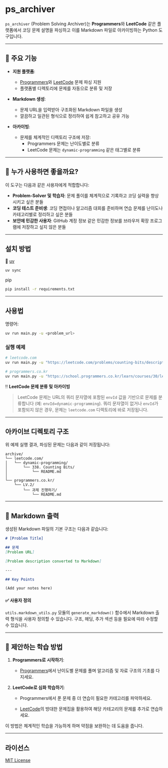 # ps_archiver

`ps_archiver` (Problem Solving Archiver)는 **Programmers**와 **LeetCode** 같은 플랫폼에서 코딩 문제 설명을 파싱하고 이를 Markdown 파일로 아카이빙하는 Python 도구입니다.

---

## 📌 주요 기능

- **지원 플랫폼**:
  - [Programmers](https://programmers.co.kr)와 [LeetCode](https://leetcode.com) 문제 파싱 지원
  - 플랫폼별 디렉토리에 문제를 자동으로 분류 및 저장

- **Markdown 생성**:
  - 문제 URL을 입력받아 구조화된 Markdown 파일을 생성
  - 깔끔하고 일관된 형식으로 정리하여 쉽게 참고하고 공유 가능

- **아카이빙**:
  - 문제를 체계적인 디렉토리 구조에 저장:
    - Programmers 문제는 난이도별로 분류
    - LeetCode 문제는 `dynamic-programming` 같은 태그별로 분류

---

## 🤔 누가 사용하면 좋을까요?

이 도구는 다음과 같은 사용자에게 적합합니다:

- **Problem-Solver 및 학습자**: 문제 풀이를 체계적으로 기록하고 코딩 실력을 향상시키고 싶은 분들
- **코딩 테스트 준비생**: 코딩 면접이나 알고리즘 대회를 준비하며 연습 문제를 난이도나 카테고리별로 정리하고 싶은 분들
- **보안에 민감한 사용자**: GitHub 계정 정보 같은 민감한 정보를 브라우저 확장 프로그램에 저장하고 싶지 않은 분들

---

## 설치 방법

🎯 [uv](https://docs.astral.sh/uv/getting-started/installation/)

```bash
uv sync
```

pip

```bash
pip install -r requirements.txt
```

---

## 사용법

명령어:

```bash
uv run main.py -u <problem_url>
```

### 실행 예제

```bash
# leetcode.com
uv run main.py -u "https://leetcode.com/problems/counting-bits/description/?envType=problem-list-v2&envId=dynamic-programming"

# programmers.co.kr
uv run main.py -u "https://school.programmers.co.kr/learn/courses/30/lessons/176962"
```

‼️ **LeetCode 문제 분류 및 아카이빙**

> LeetCode 문제는 URL의 쿼리 문자열에 포함된 `envId` 값을 기반으로 문제를 분류합니다 (예: `envId=dynamic-programming`). 쿼리 문자열이 없거나 `envId`가 포함되지 않은 경우, 문제는 `leetcode.com` 디렉토리에 바로 저장됩니다.

---

## 아카이브 디렉토리 구조

위 예제 실행 결과, 파싱된 문제는 다음과 같이 저장됩니다:

```
archive/
└── leetcode.com/
│   └── dynamic-programming/
│       └── 338. Counting Bits/
│           └── README.md
│
└── programmers.co.kr/
    └── LV.2/
        └── 과제 진행하기/
            └── README.md            
````         

---

## 📝 Markdown 출력

생성된 Markdown 파일의 기본 구조는 다음과 같습니다:

```markdown
# [Problem Title]

## 문제
[Problem URL]

[Problem description converted to Markdown]

---

## Key Points

(Add your notes here)
```

#### ✅ **사용자 정의**

`utils.markdown_utils.py` 모듈의 `generate_markdown()` 함수에서 Markdown 출력 형식을 사용자 정의할 수 있습니다. 구조, 헤딩, 추가 섹션 등을 필요에 따라 수정할 수 있습니다.

---

## 🎯 제안하는 학습 방법

1. **Programmers로 시작하기**:
    
    - [Programmers](https://programmers.co.kr/)에서 난이도별 문제를 풀며 알고리즘 및 자료 구조의 기초를 다지세요.
        
2. **LeetCode로 심화 학습하기**:
    
    - Programmers에서 푼 문제 중 더 연습이 필요한 카테고리를 파악하세요.
        
    - [LeetCode](https://leetcode.com/)의 방대한 문제집을 활용하여 해당 카테고리의 문제를 추가로 연습하세요.
        

이 방법은 체계적인 학습을 가능하게 하며 약점을 보완하는 데 도움을 줍니다.

---

## 라이선스

[MIT License](./LICENSE)
